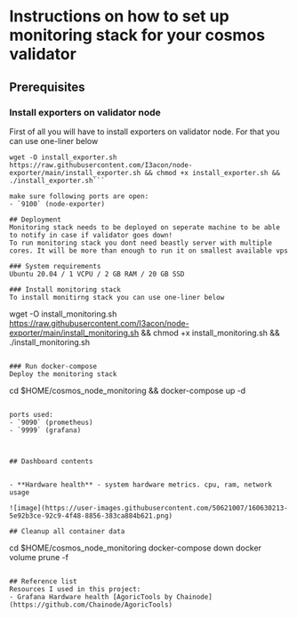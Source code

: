 # Instructions on how to set up monitoring stack for your cosmos validator

## Prerequisites

### Install exporters on validator node
First of all you will have to install exporters on validator node. For that you can use one-liner below
```
wget -O install_exporter.sh https://raw.githubusercontent.com/I3acon/node-exporter/main/install_exporter.sh && chmod +x install_exporter.sh && ./install_exporter.sh```

make sure following ports are open:
- `9100` (node-exporter)

## Deployment
Monitoring stack needs to be deployed on seperate machine to be able to notify in case if validator goes down! 
To run monitoring stack you dont need beastly server with multiple cores. It will be more than enough to run it on smallest available vps

### System requirements
Ubuntu 20.04 / 1 VCPU / 2 GB RAM / 20 GB SSD

### Install monitoring stack
To install monitirng stack you can use one-liner below
```
wget -O install_monitoring.sh https://raw.githubusercontent.com/I3acon/node-exporter/main/install_monitoring.sh && chmod +x install_monitoring.sh && ./install_monitoring.sh
```

### Run docker-compose
Deploy the monitoring stack
```
cd $HOME/cosmos_node_monitoring && docker-compose up -d
```

ports used:
- `9090` (prometheus)
- `9999` (grafana)



## Dashboard contents


- **Hardware health** - system hardware metrics. cpu, ram, network usage

![image](https://user-images.githubusercontent.com/50621007/160630213-5e92b3ce-92c9-4f48-8856-383ca884b621.png)

## Cleanup all container data
```
cd $HOME/cosmos_node_monitoring
docker-compose down
docker volume prune -f
```

## Reference list
Resources I used in this project:
- Grafana Hardware health [AgoricTools by Chainode](https://github.com/Chainode/AgoricTools)
